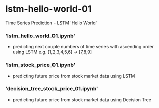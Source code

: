 # lstm-hello-world-01
Time Series Prediction - LSTM 'Hello World'

### 'lstm_hello_world_01.ipynb'
- predicting next couple numbers of time series with ascending order using LSTM
e.g. [1,2,3,4,5,6] -> [7,8,9]

### 'lstm_stock_price_01.ipynb'
- predicting future price from stock market data using LSTM

### 'decision_tree_stock_price_01.ipynb'
- predicting future price from stock market data using Decision Tree
